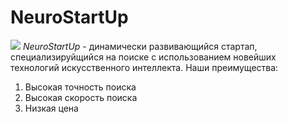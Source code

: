 # NeuroStartUp
![](https://netogy-code.github.io/git-homeworks/introduction/assets/logo.png)
*NeuroStartUp* - динамически развивающийся стартап, специализируйщийся на поиске с использованием новейших технологий искусственного интеллекта.
Наши преимущества:
1. Высокая точность поиска
2. Высокая скорость поиска
3. Низкая цена